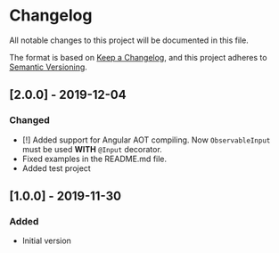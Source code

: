 # Changelog

All notable changes to this project will be documented in this file.

The format is based on [Keep a Changelog](https://keepachangelog.com/en/1.0.0/),
and this project adheres to [Semantic Versioning](https://semver.org/spec/v2.0.0.html).

## [2.0.0] - 2019-12-04

### Changed

- [!] Added support for Angular AOT compiling. Now `ObservableInput` must be used **WITH** `@Input` decorator.
- Fixed examples in the README.md file.
- Added test project

## [1.0.0] - 2019-11-30

### Added

- Initial version
